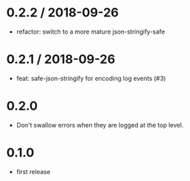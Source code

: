 
0.2.2 / 2018-09-26
==================

  * refactor: switch to a more mature json-stringify-safe

0.2.1 / 2018-09-26
==================

  * feat: safe-json-stringify for encoding log events (#3)

0.2.0
=====

 * Don't swallow errors when they are logged at the top level.

0.1.0
=====

 * first release
